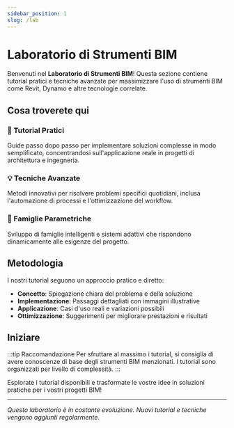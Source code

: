 ```yaml
---
sidebar_position: 1
slug: /lab
---
```


# Laboratorio di Strumenti BIM

Benvenuti nel **Laboratorio di Strumenti BIM**! Questa sezione contiene tutorial pratici e tecniche avanzate per massimizzare l'uso di strumenti BIM come Revit, Dynamo e altre tecnologie correlate.

## Cosa troverete qui

### 🔧 Tutorial Pratici
Guide passo dopo passo per implementare soluzioni complesse in modo semplificato, concentrandosi sull'applicazione reale in progetti di architettura e ingegneria.

### 💡 Tecniche Avanzate
Metodi innovativi per risolvere problemi specifici quotidiani, inclusa l'automazione di processi e l'ottimizzazione del workflow.

### 📐 Famiglie Parametriche
Sviluppo di famiglie intelligenti e sistemi adattivi che rispondono dinamicamente alle esigenze del progetto.

## Metodologia

I nostri tutorial seguono un approccio pratico e diretto:

- **Concetto**: Spiegazione chiara del problema e della soluzione
- **Implementazione**: Passaggi dettagliati con immagini illustrative  
- **Applicazione**: Casi d'uso reali e variazioni possibili
- **Ottimizzazione**: Suggerimenti per migliorare prestazioni e risultati

## Iniziare

:::tip Raccomandazione
Per sfruttare al massimo i tutorial, si consiglia di avere conoscenze di base degli strumenti BIM menzionati. I tutorial sono organizzati per livello di complessità.
:::

Esplorate i tutorial disponibili e trasformate le vostre idee in soluzioni pratiche per i vostri progetti BIM!

---

*Questo laboratorio è in costante evoluzione. Nuovi tutorial e tecniche vengono aggiunti regolarmente.*
